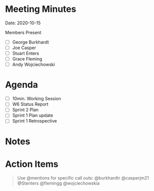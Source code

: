 # Meeting Minutes

Date: 2020-10-15

Members Present

* [ ] George Burkhardt
* [ ] Joe Casper
* [ ] Stuart Enters
* [ ] Grace Fleming
* [ ] Andy Wojciechowski

# Agenda

* [ ] 10min. Working Session
* [ ] W6 Status Report
* [ ] Sprint 2 Plan
* [ ] Sprint 1 Plan update
* [ ] Sprint 1 Retrospective

# Notes

# Action Items
> Use @mentions for specific call outs: @burkhardtr @casperjm21 @Stenters @flemingg @wojciechowskia

